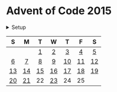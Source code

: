 # Advent of Code 2015

<details>
  <summary>Setup</summary>

  Using [asdf](https://asdf-vm.com/#/):

  ```sh
  asdf plugin add erlang
  asdf plugin add elixir
  asdf install
  ```
</details>

|  S   |  M   |  T   |  W   |  T   |  F   |  S   |
| :--: | :--: | :-:  | :-:  | :-:  | :-:  | :-:  |
|      |      | [1]  | [2]  | [3]  | [4]  | [5]  |
|  [6] | [7]  | [8]  | [9]  | [10] | [11] | [12] |
| [13] | [14] | [15] | [16] | [17] | [18] | [19] |
| [20] | [21] | 22   | [23] | 24   | 25   |      |

[1]: ./lib/2015/1.ex
[2]: ./lib/2015/2.ex
[3]: ./lib/2015/3.ex
[4]: ./lib/2015/4.ex
[5]: ./lib/2015/5.ex
[6]: ./lib/2015/6.ex
[7]: ./lib/2015/7.ex
[8]: ./lib/2015/8.ex
[9]: ./lib/2015/9.ex
[10]: ./lib/2015/10.ex
[11]: ./lib/2015/11.ex
[12]: ./lib/2015/12.ex
[13]: ./lib/2015/13.ex
[14]: ./lib/2015/14.ex
[15]: ./lib/2015/15.ex
[16]: ./lib/2015/16.ex
[17]: ./lib/2015/17.ex
[18]: ./lib/2015/18.ex
[19]: ./lib/2015/19.ex
[20]: ./lib/2015/20.ex
[21]: ./lib/2015/21.ex

[23]: ./lib/2015/23.ex
